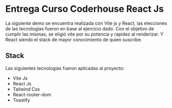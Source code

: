 # Entrega Curso Coderhouse React Js
 
 La siguiente demo se encuentra realizada con Vite js y React, las elecciones de las tecnologías fueron en base al ejercicio dado. Con el objetivo de cumplir las mismas, se eligió vite por su potencia y rapidez al renderizar. Y React siendo el stack de mayor conocimiento de quien suscribe. 
 
## Stack
 Las siguientes tecnologías fueron aplicadas al proyecto:
- Vite Js
- React Js
- Tailwind Css
- React-router-dom
- Toastify

